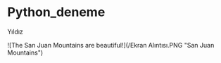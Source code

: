 # Python_deneme
Yıldız


![The San Juan Mountains are beautiful!](/Ekran Alıntısı.PNG "San Juan Mountains")
